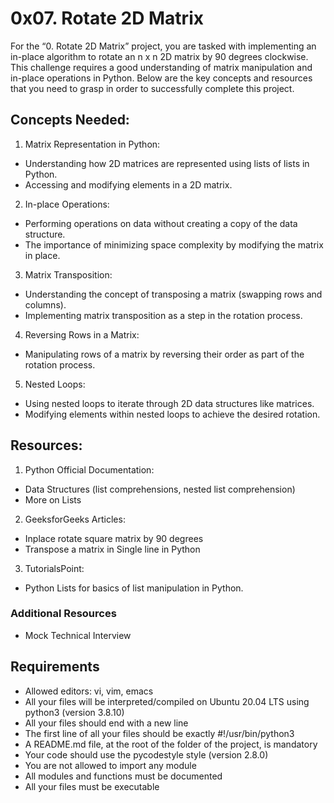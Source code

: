 # 0x07. Rotate 2D Matrix
For the “0. Rotate 2D Matrix” project, you are tasked with implementing an in-place algorithm to rotate an n x n 2D matrix by 90 degrees clockwise. This challenge requires a good understanding of matrix manipulation and in-place operations in Python. Below are the key concepts and resources that you need to grasp in order to successfully complete this project.

## Concepts Needed:
1. Matrix Representation in Python:
- Understanding how 2D matrices are represented using lists of lists in Python.
- Accessing and modifying elements in a 2D matrix.

2. In-place Operations:
- Performing operations on data without creating a copy of the data structure.
- The importance of minimizing space complexity by modifying the matrix in place.

3. Matrix Transposition:
- Understanding the concept of transposing a matrix (swapping rows and columns).
- Implementing matrix transposition as a step in the rotation process.

4. Reversing Rows in a Matrix:
- Manipulating rows of a matrix by reversing their order as part of the rotation process.

5. Nested Loops:
- Using nested loops to iterate through 2D data structures like matrices.
- Modifying elements within nested loops to achieve the desired rotation.

## Resources:
1. Python Official Documentation:
- Data Structures (list comprehensions, nested list comprehension)
- More on Lists

2. GeeksforGeeks Articles:
- Inplace rotate square matrix by 90 degrees
- Transpose a matrix in Single line in Python

3. TutorialsPoint:
- Python Lists for basics of list manipulation in Python.

### Additional Resources
- Mock Technical Interview

## Requirements
- Allowed editors: vi, vim, emacs
- All your files will be interpreted/compiled on Ubuntu 20.04 LTS using python3 (version 3.8.10)
- All your files should end with a new line
- The first line of all your files should be exactly #!/usr/bin/python3
- A README.md file, at the root of the folder of the project, is mandatory
- Your code should use the pycodestyle style (version 2.8.0)
- You are not allowed to import any module
- All modules and functions must be documented
- All your files must be executable
